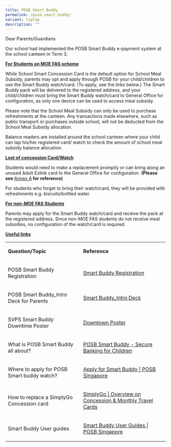 ```yaml
---
title: POSB Smart Buddy
permalink: /posb-smart-buddy/
variant: tiptap
description: ""
---
```

<p>Dear Parents/Guardians</p>
<p>Our school had implemented the POSB Smart Buddy e-payment system at the
school canteen in Term 3.</p>
<p><strong><u>For Students on MOE FAS scheme</u></strong>
</p>
<p>While School Smart Concession Card is the default option for School Meal
Subsidy, parents may opt and apply through POSB for your child/children
to use the Smart Buddy watch/card. (To apply, see the links below.) The
Smart Buddy pack will be delivered to the registered address, and your
child/children must bring the Smart Buddy watch/card to General Office
for configuration, as only one device can be used to access meal subsidy.</p>
<p>Please note that the School Meal Subsidy can only be used to purchase
refreshments at the canteen. Any transactions made elsewhere, such as public
transport or purchases outside school, will not be deducted from the School
Meal Subsidy allocation.</p>
<p>Balance readers are installed around the school canteen where your child
can tap his/her registered card/ watch to check the amount of school meal
subsidy balance allocation.</p>
<p><strong><u>Lost of concession Card/Watch</u></strong>
</p>
<p>Students would need to make a replacement promptly or can bring along
an unused Adult Ezlink card to the General Office for configuration. <strong>(Please see </strong>
<a href="https://drive.google.com/file/d/1uSHfFbbsbgHk8tQZbohZ-pbMi9jUJBAj/view?usp=sharing" rel="noopener nofollow" target="_blank">Annex A</a><strong> for reference)</strong>
</p>
<p>For students who forget to bring their watch/card, they will be provided
with refreshments e.g. biscuits/bottled water.</p>
<p><strong><u>For non-MOE FAS Students</u></strong>
</p>
<p>Parents may apply for the Smart Buddy watch/card and receive the pack
at the registered address. Since non-MOE FAS students do not receive meal
subsidies, no configuration of the watch/card is required.</p>
<p><strong><u>Useful links</u></strong>
</p>
<table style="minWidth: 50px">
<colgroup>
<col>
<col>
</colgroup>
<tbody>
<tr>
<td rowspan="1" colspan="1">
<p><strong>Question/Topic</strong>
</p>
</td>
<td rowspan="1" colspan="1">
<p><strong>Reference</strong>
</p>
</td>
</tr>
<tr>
<td rowspan="1" colspan="1">
<p>POSB Smart Buddy Registration</p>
</td>
<td rowspan="1" colspan="1">
<p><a href="https://drive.google.com/file/d/1P4fp57AlaUdYYwaynJeh_gnwuaXQSXIK/view?usp=sharing" rel="noopener nofollow" target="_blank">Smart Buddy Registration</a>
</p>
</td>
</tr>
<tr>
<td rowspan="1" colspan="1">
<p>POSB Smart Buddy_Intro Deck for Parents</p>
</td>
<td rowspan="1" colspan="1">
<p><a href="https://drive.google.com/file/d/1EgRF4oN9J0CbtU6MDflTVGneBdhdS9nk/view?usp=sharing" rel="noopener nofollow" target="_blank">Smart Buddy_Intro Deck</a>
</p>
</td>
</tr>
<tr>
<td rowspan="1" colspan="1">
<p>SVPS Smart Buddy Downtime Poster</p>
</td>
<td rowspan="1" colspan="1">
<p><a href="https://drive.google.com/file/d/1Ot9ZM3L8wLber1BsuUkNvSt5xqyIcCBg/view?usp=sharing" rel="noopener nofollow" target="_blank">Downtown Poster</a>
</p>
</td>
</tr>
<tr>
<td rowspan="1" colspan="1">
<p>What is POSB Smart Buddy all about?</p>
</td>
<td rowspan="1" colspan="1">
<p><a href="https://www.posb.com.sg/personal/deposits/bank-with-ease/posb-smart-buddy" rel="noopener noreferrer nofollow" target="_blank">POSB Smart Buddy - Secure Banking for Children</a>
</p>
</td>
</tr>
<tr>
<td rowspan="1" colspan="1">
<p>Where to apply for POSB Smart buddy watch?</p>
</td>
<td rowspan="1" colspan="1">
<p><a href="https://www.posb.com.sg/personal/support/bank-posb-smartbuddy-apply.html" rel="noopener noreferrer nofollow" target="_blank">Apply for Smart Buddy | POSB Singapore</a>
</p>
</td>
</tr>
<tr>
<td rowspan="1" colspan="1">
<p>How to replace a SimplyGo Concession card</p>
</td>
<td rowspan="1" colspan="1">
<p><a href="https://www.simplygo.com.sg/concession-monthly-travel-cards/?tab=pills-CardReplacement-tab" rel="noopener noreferrer nofollow" target="_blank">SimplyGo | Overview on Concession &amp; Monthly Travel Cards</a>
</p>
</td>
</tr>
<tr>
<td rowspan="1" colspan="1">
<p>Smart Buddy User guides</p>
</td>
<td rowspan="1" colspan="1">
<p><a href="https://www.posb.com.sg/personal/support/bank-posb-smartbuddy-user-guide.html" rel="noopener noreferrer nofollow" target="_blank">Smart Buddy User Guides | POSB Singapore</a>
</p>
</td>
</tr>
</tbody>
</table>
<p></p>